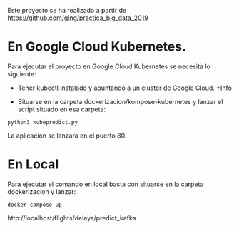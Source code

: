 Este proyecto se ha realizado a partir de  https://github.com/ging/practica_big_data_2019

# En Google Cloud Kubernetes.
Para ejecutar el proyecto en Google Cloud Kubernetes se necesita lo siguiente:
- Tener kubectl instalado y apuntando a un cluster de Google Cloud. [+Info](https://cloud.google.com/kubernetes-engine/docs/how-to/cluster-access-for-kubectl?hl=es-419)

- Situarse en la carpeta dockerizacion/kompose-kubernetes y lanzar el script situado en esa carpeta:

`python3 kubepredict.py`       

La aplicación se lanzara en el puerto 80.

# En Local
Para ejecutar el comando en local basta con situarse en la carpeta dockerizacion y lanzar:

`docker-compose up`

http://localhost/flights/delays/predict_kafka

